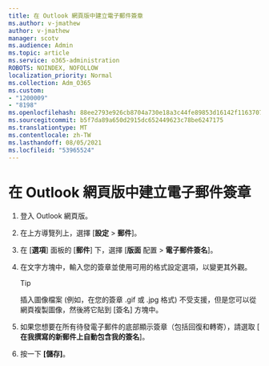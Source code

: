 ```yaml
---
title: 在 Outlook 網頁版中建立電子郵件簽章
ms.author: v-jmathew
author: v-jmathew
manager: scotv
ms.audience: Admin
ms.topic: article
ms.service: o365-administration
ROBOTS: NOINDEX, NOFOLLOW
localization_priority: Normal
ms.collection: Adm_O365
ms.custom:
- "1200009"
- "8198"
ms.openlocfilehash: 88ee2793e926cb8704a730e18a3c44fe89853d16142f1163707149d8b01be5d9
ms.sourcegitcommit: b5f7da89a650d2915dc652449623c78be6247175
ms.translationtype: MT
ms.contentlocale: zh-TW
ms.lasthandoff: 08/05/2021
ms.locfileid: "53965524"
---
```

# <a name="create-email-signature-in-outlook-on-the-web"></a>在 Outlook 網頁版中建立電子郵件簽章

1. 登入 Outlook 網頁版。
2. 在上方導覽列上，選擇 [**設定**  >  **郵件**]。
3. 在 [**選項**] 面板的 [**郵件**] 下，選擇 [**版面** 配置  >  **電子郵件簽名**]。
4. 在文字方塊中，輸入您的簽章並使用可用的格式設定選項，以變更其外觀。

    > [!TIP]
    > 插入圖像檔案 (例如，在您的簽章 .gif 或 .jpg 格式) 不受支援，但是您可以從網頁複製圖像，然後將它貼到 [簽名] 方塊中。

5. 如果您想要在所有待發電子郵件的底部顯示簽章（包括回復和轉寄），請選取 [ **在我撰寫的新郵件上自動包含我的簽名**]。
6. 按一下 **[儲存]**。
